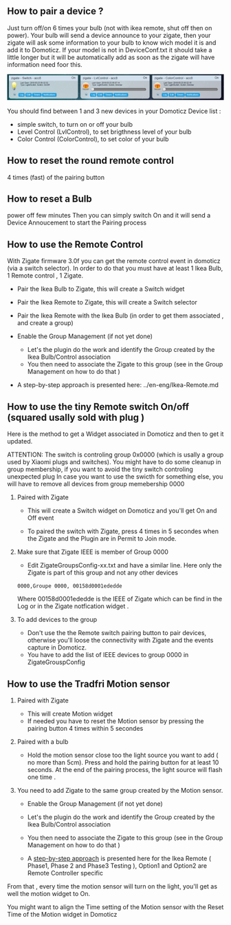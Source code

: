 ## How to pair a device ?
Just turn off/on 6 times your bulb (not with ikea remote, shut off then on power). Your bulb will send a device announce to your zigate, then your zigate will ask some information to your bulb to know wich model it is and add it to Domoticz. If your model is not in DeviceConf.txt it should take a little longer but it will be automatically add as soon as the zigate will have information need foor this.

![Bulb Device](../Images/Zigate-Bulb-Device.png)

You should find between 1 and 3 new devices in your Domoticz Device list :

* simple switch, to turn on or off your bulb
* Level Control (LvlControl), to set brigthness level of your bulb
* Color Control (ColorControl), to set color of your bulb


## How to reset the round remote control
4 times (fast) of the pairing button

## How to reset a Bulb
power off few minutes
Then you can simply switch On and it will send a Device Annoucement to start the Pairing process

## How to use the Remote Control
With Zigate firmware 3.0f you can get the remote control event in domoticz (via a switch selector). In order to do that you must have at least 1 Ikea Bulb, 1 Remote control , 1 Zigate.
* Pair the Ikea Bulb to Zigate, this will create a Switch widget
* Pair the Ikea Remote to Zigate, this will create a Switch selector
* Pair the Ikea Remote with the Ikea Bulb (in order to get them associated , and create a group)
* Enable the Group Management (if not yet done)
  * Let's the plugin do the work and identify the Group created by the Ikea Bulb/Control association
  * You then need to associate the Zigate to this group (see in the Group Management on how to do that )

* A step-by-step approach is presented here: ../en-eng/Ikea-Remote.md

## How to use the tiny Remote switch On/off (squared usally sold with plug )

Here is the method to get a Widget associated in Domoticz and then to get it updated.

ATTENTION:
The switch is controling group 0x0000 (which is usally a group used by Xiaomi plugs and switches).  You might have to do some cleanup in group membership, if you want to avoid the tiny switch controling unexpected plug
In case you want to use the swicth for something else, you will have to remove all devices from group memebership 0000

1. Paired with Zigate

   * This will create a Switch widget on Domoticz and you'll get On and Off event

   * To paired the switch with Zigate, press 4 times in 5 secondes when the Zigate and the Plugin are in Permit to Join mode.


1. Make sure that Zigate IEEE is member of Group 0000

   * Edit ZigateGroupsConfig-xx.txt and have a similar line. Here only the Zigate is part of this group and not any other devices

   ```
   0000,Groupe 0000, 00158d0001ededde
   ```

   Where 00158d0001ededde is the IEEE of Zigate which can be find in the Log or in the Zigate notfication widget .

1. To add devices to the group

   * Don't use the the Remote switch pairing button to pair devices, otherwise you'll loose the connectivity with Zigate and the events capture in Domoticz.
   * You have to add the list of IEEE devices to group 0000 in ZigateGrouspConfig

## How to use the Tradfri Motion sensor

1. Paired with Zigate

   * This will create Motion widget
   * If needed you have to reset the Motion sensor by pressing the pairing button 4 times within 5 secondes

1. Paired with a bulb

   * Hold the motion sensor close too the light source you want to add ( no more than 5cm). Press and hold the pairing button for at least 10 seconds. At the end of the pairing process, the light source will flash one time .

1. You need to add Zigate to the same group created by the Motion sensor.
   * Enable the Group Management (if not yet done)
   * Let's the plugin do the work and identify the Group created by the Ikea Bulb/Control association
   * You then need to associate the Zigate to this group (see in the Group Management on how to do that )

   * A [step-by-step approach](../en-eng/Ikea-Remote.md) is presented here for the Ikea Remote ( Phase1, Phase 2 and Phase3 Testing ), Option1 and Option2 are Remote Controller specific

From that , every time the motion sensor will turn on the light, you'll get as well the motion widget to On.

You might want to align the Time setting of the Motion sensor with the Reset Time of the Motion widget in Domoticz
